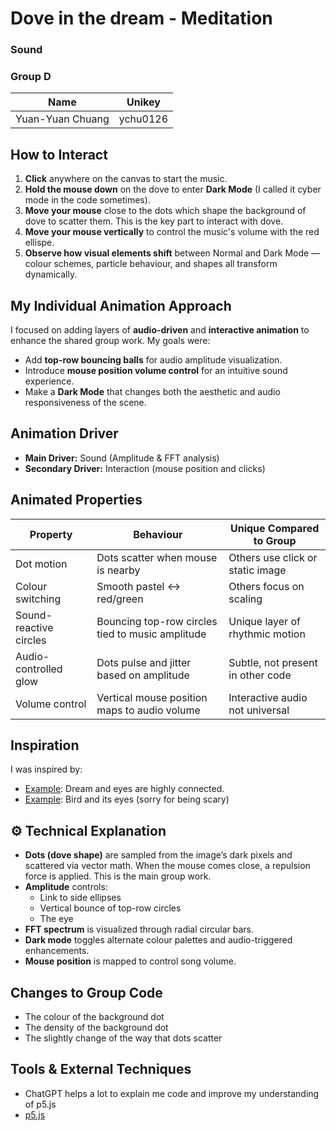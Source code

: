 # Dove in the dream - Meditation 
### Sound
### Group D

| Name              | Unikey     |  
|-------------------|------------|  
| Yuan-Yuan Chuang  | ychu0126   |

## How to Interact

1. **Click** anywhere on the canvas to start the music.
2. **Hold the mouse down** on the dove to enter **Dark Mode** (I called it cyber mode in the code sometimes).
3. **Move your mouse** close to the dots which shape the background of dove to scatter them. This is the key part to interact with dove.
4. **Move your mouse vertically** to control the music's volume with the red ellispe.
5. **Observe how visual elements shift** between Normal and Dark Mode — colour schemes, particle behaviour, and shapes all transform dynamically.

## My Individual Animation Approach

I focused on adding layers of **audio-driven** and **interactive animation** to enhance the shared group work. My goals were:

- Add **top-row bouncing balls** for audio amplitude visualization.
- Introduce **mouse position volume control** for an intuitive sound experience.
- Make a **Dark Mode** that changes both the aesthetic and audio responsiveness of the scene.

## Animation Driver

- **Main Driver:** Sound (Amplitude & FFT analysis)
- **Secondary Driver:** Interaction (mouse position and clicks)

## Animated Properties

| Property               | Behaviour                                             | Unique Compared to Group         |
|------------------------|------------------------------------------------------|----------------------------------|
| Dot motion             | Dots scatter when mouse is nearby                    | Others use click or static image |
| Colour switching        | Smooth pastel ↔ red/green                      | Others focus on scaling          |
| Sound-reactive circles | Bouncing top-row circles tied to music amplitude     | Unique layer of rhythmic motion  |
| Audio-controlled glow  | Dots pulse and jitter based on amplitude             | Subtle, not present in other code|
| Volume control         | Vertical mouse position maps to audio volume         | Interactive audio not universal  |

  ## Inspiration

I was inspired by:
- [Example](https://www.auntyflo.com/dream-dictionary/dreams-about-eyes#google_vignette): Dream and eyes are highly connected.
- [Example](https://www.istockphoto.com/photo/close-up-image-of-racing-pigeon-eye-gm1186176382-334586206): Bird and its eyes (sorry for being scary)

## ⚙️ Technical Explanation

- **Dots (dove shape)** are sampled from the image’s dark pixels and scattered via vector math. When the mouse comes close, a repulsion force is applied. This is the main group work.
- **Amplitude** controls:
  - Link to side ellipses
  - Vertical bounce of top-row circles
  - The eye
- **FFT spectrum** is visualized through radial circular bars.
- **Dark mode** toggles alternate colour palettes and audio-triggered enhancements.
- **Mouse position** is mapped to control song volume.

## Changes to Group Code
- The colour of the background dot
- The density of the background dot
- The slightly change of the way that dots scatter

## Tools & External Techniques
- ChatGPT helps a lot to explain me code and improve my understanding of p5.js
- [p5.js](https://p5js.org)
